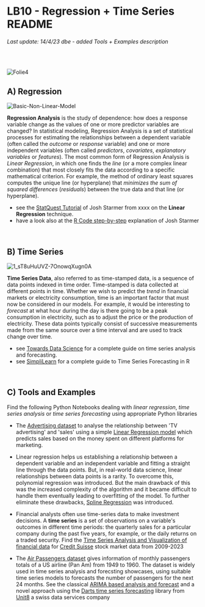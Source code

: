 # LB10 - Regression + Time Series README
###### Last update: 14/4/23 dbe - added Tools + Examples description
</br>

![Folie4](https://user-images.githubusercontent.com/52699611/168085602-800c1f8a-1771-4bf1-a588-448af5cee539.PNG)


## A) Regression

![Basic-Non-Linear-Model](https://user-images.githubusercontent.com/52699611/168087475-9a8e1ad8-0e86-457d-86f1-6d7fa7abbb6b.jpg)


**Regression Analysis** is the study of dependence: how does a response variable change as the values of one or more predictor variables are changed? In statistical modeling, Regression Analysis is a set of statistical processes for estimating the relationships between a dependent variable (often called the *outcome* or *response* variable) and one or more independent variables (often called *predictors*, *covariates*, *explanatory variables* or *features*). The most common form of Regression Analysis is *Linear Regression*, in which one finds the *line* (or a more complex linear combination) that most closely fits the data according to a specific mathematical criterion. For example, the method of ordinary least squares computes the unique line (or hyperplane) that *minimizes the sum of squared differences* (*residuals*) between the true data and that line (or hyperplane).

* see the [StatQuest Tutorial](https://youtu.be/nk2CQITm_eo) of Josh Starmer from xxxx on the **Linear Regression** technique. 
* have a look also at the [R Code step-by-step](https://youtu.be/u1cc1r_Y7M0) explanation of Josh Starmer    
</br>


## B) Time Series

![1_sT8uHuUVZ-7OnowqXugn0A](https://user-images.githubusercontent.com/52699611/168086108-6b1e8fb9-77e6-4832-acfc-49d99a575356.png)


**Time Series Data**, also referred to as time-stamped data, is a sequence of data points indexed in time order. Time-stamped is data collected at different points in time. Whether we wish to predict the *trend* in financial markets or electricity consumption, time is an important factor that must now be considered in our models. For example, it would be interesting to *forecast* at what hour during the day is there going to be a peak consumption in electricity, such as to adjust the price or the production of electricity. These data points typically consist of successive measurements made from the same source over a time interval and are used to track change over time.

* see [Towards Data Science](https://towardsdatascience.com/the-complete-guide-to-time-series-analysis-and-forecasting-70d476bfe775) for a complete guide on time series analysis and forecasting.   
* see [SimpliLearn](https://www.simplilearn.com/tutorials/data-science-tutorial/time-series-forecasting-in-r) for a complete guide to Time Series Forecasting in R
</br>



## C) Tools and Examples  

Find the following Python Notebooks dealing with *linear regression*, *time series analysis* or *time series forecasting* using appropriate Python libraries   

* The [Advertising dataset](https://github.com/sawubona-gmbh/BINA-FS23-WORK/blob/2c1def124c2d61f211071641d0da9f2a7fc93fde/LB10-Regression+TimeSeries/Python/DATA_Werbung.csv) to analyse the relationship between 'TV advertising' and 'sales' using a simple [Linear Regression model](https://github.com/sawubona-gmbh/BINA-FS23-WORK/blob/2c1def124c2d61f211071641d0da9f2a7fc93fde/LB10-Regression+TimeSeries/Python/Python_Linear_REGRESSION_Advertising_v1.ipynb) which predicts sales based on the money spent on different platforms for marketing.

* Linear regression helps us establishing a relationship between a dependent variable and an independent variable and fitting a straight line through the data points. But, in real-world data science, linear relationships between data points is a rarity. To overcome this, polynomial regression was introduced. But the main drawback of this was the increased complexity of the algorithm and it became difficult to handle them eventually leading to overfitting of the model. To further eliminate these drawbacks, [Spline Regression](https://github.com/sawubona-gmbh/BINA-FS23-WORK/blob/2bcbf38ca89a4dcbb2e98a4ab4b416f6353c77a0/LB10-Regression+TimeSeries/Python/Python_Regression_SPLINES_v2.ipynb) was introduced. 

* Financial analysts often use time-series data to make investment decisions. A **time series** is a set of observations on a variable's outcomes in different time periods: the quarterly sales for a particular company during the past five years, for example, or the daily returns on a traded security. Find the [Time Series Analysis and Visualization of financial data](https://github.com/sawubona-gmbh/BINA-FS23-WORK/blob/c9dd3d76d2b7f9102c9a86a9b2c4592fb10029ac/LB10-Regression+TimeSeries/Python/Python_TIMESERIES_FinancialData_v2.ipynb) for [Credit Suisse](https://github.com/sawubona-gmbh/BINA-FS23-WORK/blob/c9dd3d76d2b7f9102c9a86a9b2c4592fb10029ac/LB10-Regression+TimeSeries/Python/DATA-CS.csv) stock market data from 2009-2023

* The [Air Passengers dataset](https://github.com/sawubona-gmbh/BINA-FS23-WORK/blob/b45d7c685c9b1827ba64a0f3b0e7e82aedcec472/LB10-Regression+TimeSeries/Python/DATA_AirPassengers.csv) gives information of monthly passengers totals of a US airline (Pan Am) from 1949 to 1960. The dataset is widely used in time series analysis and forecsting showcases, using suitable time series models to forecasts the number of passengers for the next 24 months. See the classical [ARIMA based analysis and forecast](https://github.com/sawubona-gmbh/BINA-FS23-WORK/blob/b45d7c685c9b1827ba64a0f3b0e7e82aedcec472/LB10-Regression+TimeSeries/Python/Python_TIMESERIES_AirPassengers_v3.ipynb) and a novel approach using the [Darts time series forecasting](https://github.com/sawubona-gmbh/BINA-FS23-WORK/blob/b45d7c685c9b1827ba64a0f3b0e7e82aedcec472/LB10-Regression+TimeSeries/Python/Python_TIMESERIES_AirPassengers_withDarts.ipynb) library from [Unit8](https://unit8.com/) a swiss data services company



